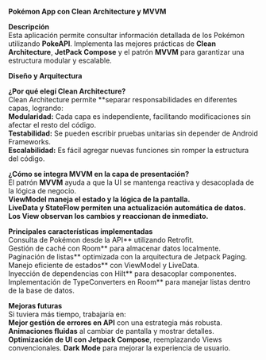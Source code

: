 **Pokémon App con Clean Architecture y MVVM**  

**Descripción**  
Esta aplicación permite consultar información detallada de los Pokémon utilizando **PokeAPI**. 
Implementa las mejores prácticas de **Clean Architecture**, **JetPack Compose** y el patrón **MVVM** 
para garantizar una estructura modular y escalable.

**Diseño y Arquitectura**  

**¿Por qué elegí Clean Architecture?**  
Clean Architecture permite **separar responsabilidades en diferentes capas, logrando:  
**Modularidad:** Cada capa es independiente, facilitando modificaciones sin afectar el resto del código.  
**Testabilidad:** Se pueden escribir pruebas unitarias sin depender de Android Frameworks.  
**Escalabilidad:** Es fácil agregar nuevas funciones sin romper la estructura del código.  

**¿Cómo se integra MVVM en la capa de presentación?**  
El patrón **MVVM** ayuda a que la UI se mantenga reactiva y desacoplada de la lógica de negocio.  
**ViewModel maneja el estado y la lógica de la pantalla.**  
**LiveData y StateFlow permiten una actualización automática de datos.**  
**Los View observan los cambios y reaccionan de inmediato.**  

**Principales características implementadas**  
Consulta de Pokémon desde la API** utilizando Retrofit.  
Gestión de caché con Room** para almacenar datos localmente.  
Paginación de listas** optimizada con la arquitectura de Jetpack Paging.  
Manejo eficiente de estados** con ViewModel y LiveData.  
Inyección de dependencias con Hilt** para desacoplar componentes.  
Implementación de TypeConverters en Room** para manejar listas dentro de la base de datos.  

**Mejoras futuras**  
Si tuviera más tiempo, trabajaría en:    
**Mejor gestión de errores en API** con una estrategia más robusta.  
**Animaciones fluidas** al cambiar de pantalla y mostrar detalles.    
**Optimización de UI con Jetpack Compose**, reemplazando Views convencionales. 
**Dark Mode** para mejorar la experiencia de usuario.
